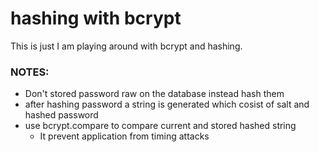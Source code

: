 # hashing with bcrypt

This is just I am playing around with bcrypt and hashing.

### NOTES:

- Don't stored password raw on the database instead hash them
- after hashing password a string is generated which cosist of salt and hashed password
- use bcrypt.compare to compare current and stored hashed string
    - It prevent application from timing attacks